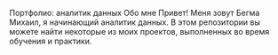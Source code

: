 Портфолио: аналитик данных
Обо мне
Привет! Меня зовут Бегма Михаил, я начинающий аналитик данных. В этом репозитории вы можете найти некоторые из моих проектов, выполненных во время обучения и практики.

